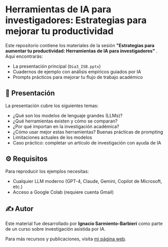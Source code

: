 
# Herramientas de IA para investigadores: Estrategias para mejorar tu productividad 

Este repositorio contiene los materiales de la sesión **"Estrategias para aumentar tu productividad: Herramientas de IA para investigadores"**
. Aquí encontrarás:

- La presentación principal (`Dia3_ISB.pptx`)
- Cuadernos de ejemplo con análisis empíricos guiados por IA 
- Prompts prácticos para mejorar tu flujo de trabajo académico

## 📄 Presentación

La presentación cubre los siguientes temas:

- ¿Qué son los modelos de lenguaje grandes (LLMs)?
- ¿Qué herramientas existen y cómo se comparan?
- ¿Por qué importan en la investigación académica?
- ¿Cómo usar mejor estas herramientas? Buenas prácticas de prompting
- Limitaciones actuales de los modelos
- Caso práctico: completar un artículo de investigación con ayuda de IA




## ⚙️ Requisitos

Para reproducir los ejemplos necesitas:

- Cualquier LLM moderno (GPT-4, Claude, Gemini, Copilot de Microsoft, etc.)
- Acceso a Google Colab (requiere cuenta Gmail)



## ✍️ Autor

Este material fue desarrollado por **Ignacio Sarmiento-Barbieri** como parte de un curso sobre investigación asistida por IA.

Para más recursos y publicaciones, visita [mi página web](https://ignaciomsarmiento.github.io).
